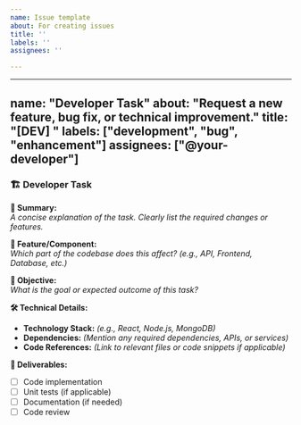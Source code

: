 ```yaml
---
name: Issue template
about: For creating issues
title: ''
labels: ''
assignees: ''

---
```


---
name: "Developer Task"
about: "Request a new feature, bug fix, or technical improvement."
title: "[DEV] <Brief Description>"
labels: ["development", "bug", "enhancement"]
assignees: ["@your-developer"]
---

### 🏗️ Developer Task  

**🔹 Summary:**  
_A concise explanation of the task. Clearly list the required changes or features._

**📌 Feature/Component:**  
_Which part of the codebase does this affect? (e.g., API, Frontend, Database, etc.)_

**🎯 Objective:**  
_What is the goal or expected outcome of this task?_

**🛠️ Technical Details:**  
- **Technology Stack:** _(e.g., React, Node.js, MongoDB)_  
- **Dependencies:** _(Mention any required dependencies, APIs, or services)_  
- **Code References:** _(Link to relevant files or code snippets if applicable)_

**📑 Deliverables:**  
- [ ] Code implementation  
- [ ] Unit tests (if applicable)  
- [ ] Documentation (if needed)  
- [ ] Code review
